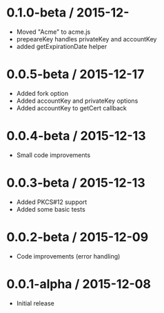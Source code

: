 0.1.0-beta / 2015-12-
=======================
  * Moved "Acme" to acme.js
  * prepeareKey handles privateKey and accountKey
  * added getExpirationDate helper

0.0.5-beta / 2015-12-17
=======================

  * Added fork option
  * Added accountKey and privateKey options
  * Added accountKey to getCert callback

0.0.4-beta / 2015-12-13
=======================

  * Small code improvements

0.0.3-beta / 2015-12-13
=======================

  * Added PKCS#12 support
  * Added some basic tests

0.0.2-beta / 2015-12-09
=======================

  * Code improvements (error handling)

0.0.1-alpha / 2015-12-08
========================

  * Initial release
